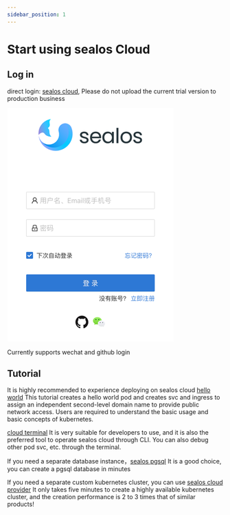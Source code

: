 ```yaml
---
sidebar_position: 1
---
```


# Start using sealos Cloud

## Log in

direct login: [sealos cloud](https://cloud.sealos.io), Please do not upload the current trial version to production business

![img.png](img.png)

Currently supports wechat and github login

## Tutorial

It is highly recommended to experience deploying on sealos cloud [hello world](https://www.sealos.io/docs/cloud/apps/terminal/use-sealos-cloud-hello-world) 
This tutorial creates a hello world pod and creates svc and ingress to assign an independent second-level domain name to provide public network access.
Users are required to understand the basic usage and basic concepts of kubernetes.

[cloud terminal](https://www.sealos.io/docs/cloud/apps/terminal/) It is very suitable for developers to use, and it is also the preferred tool to operate sealos cloud through CLI.
You can also debug other pod svc, etc. through the terminal.

If you need a separate database instance，[sealos pgsql](https://www.sealos.io/docs/cloud/apps/postgres/) It is a good choice, you can create a pgsql database in minutes

If you need a separate custom kubernetes cluster, you can use [sealos cloud provider](https://www.sealos.io/docs/cloud/apps/scp/) 
It only takes five minutes to create a highly available kubernetes cluster, and the creation performance is 2 to 3 times that of similar products!